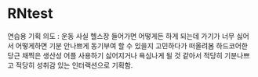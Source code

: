 # RNtest

연습용
기획 의도 : 운동 사실 헬스장 들어가면 어떻게든 하게 되는데
가기가 너무 싫어서 어떻게하면 기분 안나쁘게 동기부여 할 수 있을지 고민하다가 떠올려봄 하드코어한 당근 채찍은 생산성 어플 사용하기 싫어지거나 욕심나게 될 것 같아서 적당히 기분나쁘고 적당히 성취감 있는 인터랙션으로 기획함.



